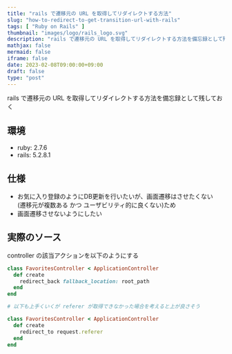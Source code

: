 ```yaml
---
title: "rails で遷移元の URL を取得してリダイレクトする方法"
slug: "how-to-redirect-to-get-transition-url-with-rails"
tags: [ "Ruby on Rails" ]
thumbnail: "images/logo/rails_logo.svg"
description: "rails で遷移元の URL を取得してリダイレクトする方法を備忘録として残しておく"
mathjax: false
mermaid: false
iframe: false
date: 2023-02-08T09:00:00+09:00
draft: false
type: "post"
---
```


rails で遷移元の URL を取得してリダイレクトする方法を備忘録として残しておく

## 環境

* ruby: 2.7.6
* rails: 5.2.8.1

## 仕様

* お気に入り登録のようにDB更新を行いたいが、画面遷移はさせたくない  
  (遷移元が複数ある かつ ユーザビリティ的に良くない)ため
* 画面遷移させないようにしたい

## 実際のソース

controller の該当アクションを以下のようにする

```.rb
class FavoritesController < ApplicationController
  def create
    redirect_back fallback_location: root_path
  end
end

# 以下も上手くいくが referer が取得できなかった場合を考えると上が良さそう

class FavoritesController < ApplicationController
  def create
    redirect_to request.referer
  end
end
```
